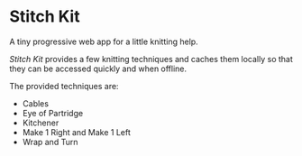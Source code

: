 # Stitch Kit
A tiny progressive web app for a little knitting help.

_Stitch Kit_ provides a few knitting techniques and caches them locally so that they can be accessed quickly and when offline.

The provided techniques are:

* Cables
* Eye of Partridge
* Kitchener
* Make 1 Right and Make 1 Left
* Wrap and Turn

